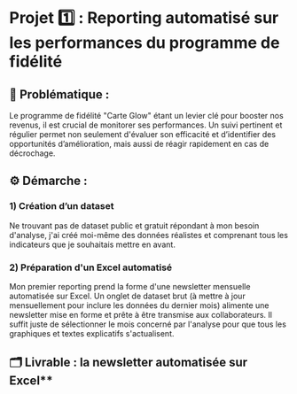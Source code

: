 # Projet 1️⃣ : Reporting automatisé sur les performances du programme de fidélité

## 🧩 Problématique :

Le programme de fidélité "Carte Glow" étant un levier clé pour booster nos revenus, il est crucial de monitorer ses performances. Un suivi pertinent et régulier permet non seulement d'évaluer son efficacité et d’identifier des opportunités d’amélioration, mais aussi de réagir rapidement en cas de décrochage.


## ⚙️ Démarche :

### 1) Création d’un dataset

Ne trouvant pas de dataset public et gratuit répondant à mon besoin d'analyse, j'ai créé moi-même des données réalistes et comprenant tous les indicateurs que je souhaitais mettre en avant.

### 2) Préparation d'un Excel automatisé

Mon premier reporting prend la forme d'une newsletter mensuelle automatisée sur Excel.
Un onglet de dataset brut (à mettre à jour mensuellement pour inclure les données du dernier mois) alimente une newsletter mise en forme et prête à être transmise aux collaborateurs. Il suffit juste de sélectionner le mois concerné par l'analyse pour que tous les graphiques et textes explicatifs s'actualisent.

## 🗂️ Livrable : la newsletter automatisée sur Excel**

